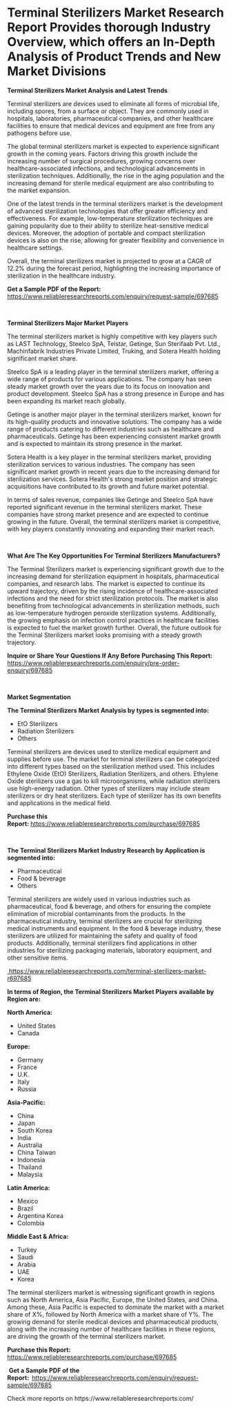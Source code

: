 <p><h1>Terminal Sterilizers Market Research Report Provides thorough Industry Overview, which offers an In-Depth Analysis of Product Trends and New Market Divisions</h1></p><p><strong>Terminal Sterilizers Market Analysis and Latest Trends</strong></p>
<p><p>Terminal sterilizers are devices used to eliminate all forms of microbial life, including spores, from a surface or object. They are commonly used in hospitals, laboratories, pharmaceutical companies, and other healthcare facilities to ensure that medical devices and equipment are free from any pathogens before use.</p><p>The global terminal sterilizers market is expected to experience significant growth in the coming years. Factors driving this growth include the increasing number of surgical procedures, growing concerns over healthcare-associated infections, and technological advancements in sterilization techniques. Additionally, the rise in the aging population and the increasing demand for sterile medical equipment are also contributing to the market expansion.</p><p>One of the latest trends in the terminal sterilizers market is the development of advanced sterilization technologies that offer greater efficiency and effectiveness. For example, low-temperature sterilization techniques are gaining popularity due to their ability to sterilize heat-sensitive medical devices. Moreover, the adoption of portable and compact sterilization devices is also on the rise, allowing for greater flexibility and convenience in healthcare settings.</p><p>Overall, the terminal sterilizers market is projected to grow at a CAGR of 12.2% during the forecast period, highlighting the increasing importance of sterilization in the healthcare industry.</p></p>
<p><strong>Get a Sample PDF of the Report:&nbsp;</strong> <a href="https://www.reliableresearchreports.com/enquiry/request-sample/697685">https://www.reliableresearchreports.com/enquiry/request-sample/697685</a></p>
<p>&nbsp;</p>
<p><strong>Terminal Sterilizers Major Market Players</strong></p>
<p><p>The terminal sterilizers market is highly competitive with key players such as LAST Technology, Steelco SpA, Telstar, Getinge, Sun Sterifaab Pvt. Ltd., Machinfabrik Industries Private Limited, Truking, and Sotera Health holding significant market share. </p><p>Steelco SpA is a leading player in the terminal sterilizers market, offering a wide range of products for various applications. The company has seen steady market growth over the years due to its focus on innovation and product development. Steelco SpA has a strong presence in Europe and has been expanding its market reach globally.</p><p>Getinge is another major player in the terminal sterilizers market, known for its high-quality products and innovative solutions. The company has a wide range of products catering to different industries such as healthcare and pharmaceuticals. Getinge has been experiencing consistent market growth and is expected to maintain its strong presence in the market.</p><p>Sotera Health is a key player in the terminal sterilizers market, providing sterilization services to various industries. The company has seen significant market growth in recent years due to the increasing demand for sterilization services. Sotera Health's strong market position and strategic acquisitions have contributed to its growth and future market potential.</p><p>In terms of sales revenue, companies like Getinge and Steelco SpA have reported significant revenue in the terminal sterilizers market. These companies have strong market presence and are expected to continue growing in the future. Overall, the terminal sterilizers market is competitive, with key players constantly innovating and expanding their market reach.</p></p>
<p>&nbsp;</p>
<p><strong>What Are The Key Opportunities For Terminal Sterilizers Manufacturers?</strong></p>
<p><p>The Terminal Sterilizers market is experiencing significant growth due to the increasing demand for sterilization equipment in hospitals, pharmaceutical companies, and research labs. The market is expected to continue its upward trajectory, driven by the rising incidence of healthcare-associated infections and the need for strict sterilization protocols. The market is also benefiting from technological advancements in sterilization methods, such as low-temperature hydrogen peroxide sterilization systems. Additionally, the growing emphasis on infection control practices in healthcare facilities is expected to fuel the market growth further. Overall, the future outlook for the Terminal Sterilizers market looks promising with a steady growth trajectory.</p></p>
<p><strong>Inquire or Share Your Questions If Any Before Purchasing This Report:</strong> <a href="https://www.reliableresearchreports.com/enquiry/pre-order-enquiry/697685">https://www.reliableresearchreports.com/enquiry/pre-order-enquiry/697685</a></p>
<p>&nbsp;</p>
<p><strong>Market Segmentation</strong></p>
<p><strong>The Terminal Sterilizers Market Analysis by types is segmented into:</strong></p>
<p><ul><li>EtO Sterilizers</li><li>Radiation Sterilizers</li><li>Others</li></ul></p>
<p><p>Terminal sterilizers are devices used to sterilize medical equipment and supplies before use. The market for terminal sterilizers can be categorized into different types based on the sterilization method used. This includes Ethylene Oxide (EtO) Sterilizers, Radiation Sterilizers, and others. Ethylene Oxide sterilizers use a gas to kill microorganisms, while radiation sterilizers use high-energy radiation. Other types of sterilizers may include steam sterilizers or dry heat sterilizers. Each type of sterilizer has its own benefits and applications in the medical field.</p></p>
<p><strong>Purchase this Report:&nbsp;</strong><a href="https://www.reliableresearchreports.com/purchase/697685">https://www.reliableresearchreports.com/purchase/697685</a></p>
<p>&nbsp;</p>
<p><strong>The Terminal Sterilizers Market Industry Research by Application is segmented into:</strong></p>
<p><ul><li>Pharmaceutical</li><li>Food & beverage</li><li>Others</li></ul></p>
<p><p>Terminal sterilizers are widely used in various industries such as pharmaceutical, food & beverage, and others for ensuring the complete elimination of microbial contaminants from the products. In the pharmaceutical industry, terminal sterilizers are crucial for sterilizing medical instruments and equipment. In the food & beverage industry, these sterilizers are utilized for maintaining the safety and quality of food products. Additionally, terminal sterilizers find applications in other industries for sterilizing packaging materials, laboratory equipment, and other sensitive items.</p></p>
<p><a href="https://www.reliableresearchreports.com/terminal-sterilizers-market-r697685">&nbsp;https://www.reliableresearchreports.com/terminal-sterilizers-market-r697685</a></p>
<p><strong>In terms of Region, the Terminal Sterilizers Market Players available by Region are:</strong></p>
<p>
    <p> <strong> North America: </strong>
        <ul>
            <li>United States</li>
            <li>Canada</li>
        </ul>
        </p> 
    <p> <strong> Europe: </strong>
        <ul>
            <li>Germany</li>
            <li>France</li>
            <li>U.K.</li>
            <li>Italy</li>
            <li>Russia</li>
        </ul>
        </p> 
    <p> <strong> Asia-Pacific: </strong>
        <ul>
            <li>China</li>
            <li>Japan</li>
            <li>South Korea</li>
            <li>India</li>
            <li>Australia</li>
            <li>China Taiwan</li>
            <li>Indonesia</li>
            <li>Thailand</li>
            <li>Malaysia</li>
        </ul>
        </p> 
    <p> <strong> Latin America: </strong>
        <ul>
            <li>Mexico</li>
            <li>Brazil</li>
            <li>Argentina Korea</li>
            <li>Colombia</li>
        </ul>
        </p> 
    <p> <strong> Middle East & Africa: </strong>
        <ul>
            <li>Turkey</li>
            <li>Saudi</li>
            <li>Arabia</li>
            <li>UAE</li>
            <li>Korea</li>
        </ul>
    </p>
    </p>
<p><p>The terminal sterilizers market is witnessing significant growth in regions such as North America, Asia Pacific, Europe, the United States, and China. Among these, Asia Pacific is expected to dominate the market with a market share of X%, followed by North America with a market share of Y%. The growing demand for sterile medical devices and pharmaceutical products, along with the increasing number of healthcare facilities in these regions, are driving the growth of the terminal sterilizers market.</p></p>
<p><strong>Purchase this Report: </strong><a href="https://www.reliableresearchreports.com/purchase/697685">https://www.reliableresearchreports.com/purchase/697685</a></p>
<p>&nbsp;<strong>Get a Sample PDF of the Report:&nbsp;&nbsp;</strong><a href="https://www.reliableresearchreports.com/enquiry/request-sample/697685">https://www.reliableresearchreports.com/enquiry/request-sample/697685</a></p>
<p><strong></strong></p>
<p>Check more reports on https://www.reliableresearchreports.com/</p>